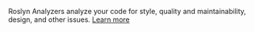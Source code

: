Roslyn Analyzers analyze your code for style, quality and maintainability, design, and other issues. [Learn more](https://github.com/dotnet/roslyn-analyzers)
